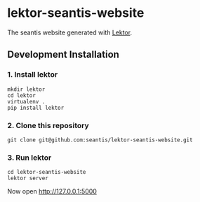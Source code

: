 # lektor-seantis-website

The seantis website generated with [Lektor](https://github.com/lektor/lektor).

## Development Installation

### 1. Install lektor

```
mkdir lektor
cd lektor
virtualenv .
pip install lektor
```

### 2. Clone this repository

```
git clone git@github.com:seantis/lektor-seantis-website.git
```

### 3. Run lektor

```
cd lektor-seantis-website
lektor server
```

Now open http://127.0.0.1:5000
